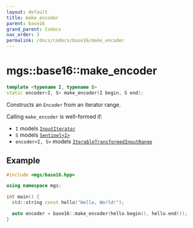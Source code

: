 ```yaml
---
layout: default
title: make_encoder
parent: base16
grand_parent: Codecs
nav_order: 3
permalink: /docs/codecs/base16/make_encoder
---
```


# mgs::base16::make_encoder

```cpp
template <typename I, typename S>
static encoder<I, S> make_encoder(I begin, S end);
```

Constructs an `Encoder` from an iterator range.

Calling `make_encoder` is well-formed if:

* `I` models [`InputIterator`]()
* `S` models [`Sentinel<I>`]()
* `encoder<I, S>` models [`IterableTransformedInputRange`]()

## Example

```cpp
#include <mgs/base16.hpp>

using namespace mgs;

int main() {
  std::string const hello("Hello, World!");

  auto encoder = base16::make_encoder(hello.begin(), hello.end());
}
```

